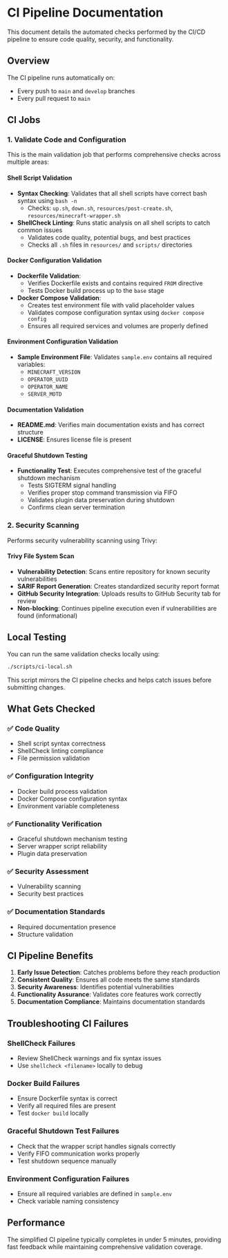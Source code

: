 # CI Pipeline Documentation

This document details the automated checks performed by the CI/CD pipeline to ensure code quality, security, and functionality.

## Overview

The CI pipeline runs automatically on:
- Every push to `main` and `develop` branches
- Every pull request to `main`

## CI Jobs

### 1. Validate Code and Configuration

This is the main validation job that performs comprehensive checks across multiple areas:

#### Shell Script Validation
- **Syntax Checking**: Validates that all shell scripts have correct bash syntax using `bash -n`
  - Checks: `up.sh`, `down.sh`, `resources/post-create.sh`, `resources/minecraft-wrapper.sh`
- **ShellCheck Linting**: Runs static analysis on all shell scripts to catch common issues
  - Validates code quality, potential bugs, and best practices
  - Checks all `.sh` files in `resources/` and `scripts/` directories

#### Docker Configuration Validation
- **Dockerfile Validation**: 
  - Verifies Dockerfile exists and contains required `FROM` directive
  - Tests Docker build process up to the `base` stage
- **Docker Compose Validation**:
  - Creates test environment file with valid placeholder values
  - Validates compose configuration syntax using `docker compose config`
  - Ensures all required services and volumes are properly defined

#### Environment Configuration Validation
- **Sample Environment File**: Validates `sample.env` contains all required variables:
  - `MINECRAFT_VERSION`
  - `OPERATOR_UUID`
  - `OPERATOR_NAME`
  - `SERVER_MOTD`

#### Documentation Validation
- **README.md**: Verifies main documentation exists and has correct structure
- **LICENSE**: Ensures license file is present

#### Graceful Shutdown Testing
- **Functionality Test**: Executes comprehensive test of the graceful shutdown mechanism
  - Tests SIGTERM signal handling
  - Verifies proper stop command transmission via FIFO
  - Validates plugin data preservation during shutdown
  - Confirms clean server termination

### 2. Security Scanning

Performs security vulnerability scanning using Trivy:

#### Trivy File System Scan
- **Vulnerability Detection**: Scans entire repository for known security vulnerabilities
- **SARIF Report Generation**: Creates standardized security report format
- **GitHub Security Integration**: Uploads results to GitHub Security tab for review
- **Non-blocking**: Continues pipeline execution even if vulnerabilities are found (informational)

## Local Testing

You can run the same validation checks locally using:

```bash
./scripts/ci-local.sh
```

This script mirrors the CI pipeline checks and helps catch issues before submitting changes.

## What Gets Checked

### ✅ Code Quality
- Shell script syntax correctness
- ShellCheck linting compliance
- File permission validation

### ✅ Configuration Integrity
- Docker build process validation
- Docker Compose configuration syntax
- Environment variable completeness

### ✅ Functionality Verification
- Graceful shutdown mechanism testing
- Server wrapper script reliability
- Plugin data preservation

### ✅ Security Assessment
- Vulnerability scanning
- Security best practices

### ✅ Documentation Standards
- Required documentation presence
- Structure validation

## CI Pipeline Benefits

1. **Early Issue Detection**: Catches problems before they reach production
2. **Consistent Quality**: Ensures all code meets the same standards
3. **Security Awareness**: Identifies potential vulnerabilities
4. **Functionality Assurance**: Validates core features work correctly
5. **Documentation Compliance**: Maintains documentation standards

## Troubleshooting CI Failures

### ShellCheck Failures
- Review ShellCheck warnings and fix syntax issues
- Use `shellcheck <filename>` locally to debug

### Docker Build Failures
- Ensure Dockerfile syntax is correct
- Verify all required files are present
- Test `docker build` locally

### Graceful Shutdown Test Failures
- Check that the wrapper script handles signals correctly
- Verify FIFO communication works properly
- Test shutdown sequence manually

### Environment Configuration Failures
- Ensure all required variables are defined in `sample.env`
- Check variable naming consistency

## Performance

The simplified CI pipeline typically completes in under 5 minutes, providing fast feedback while maintaining comprehensive validation coverage.